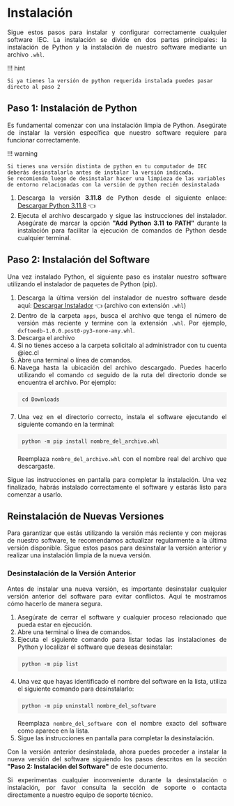 <h1>Instalación</h1>

<p style="text-align: justify;">
  Sigue estos pasos para instalar y configurar correctamente cualquier software IEC. La instalación se divide en dos partes principales: la instalación de Python y la instalación de nuestro software mediante un archivo <code>.whl</code>.
</p>

!!! hint

    Si ya tienes la versión de python requerida instalada puedes pasar directo al paso 2

<h2>Paso 1: Instalación de Python</h2>

<p style="text-align: justify;">
  Es fundamental comenzar con una instalación limpia de Python. Asegúrate de instalar la versión específica que nuestro software requiere para funcionar correctamente.
</p>

!!! warning

    Si tienes una versión distinta de python en tu computador de IEC deberás desinstalarla antes de instalar la versión indicada.
    Se recomienda luego de desinstalar hacer una limpieza de las variables de entorno relacionadas con la versión de python recién desinstalada

<ol style="text-align: justify;">
  <li>
    Descarga la versión <strong>3.11.8</strong> de Python desde el siguiente enlace:
    <a href="https://www.python.org/ftp/python/3.11.8/python-3.11.8-amd64.exe">Descargar Python 3.11.8</a> 👈
  </li>
  <li>
    Ejecuta el archivo descargado y sigue las instrucciones del instalador. Asegúrate de marcar la opción <strong>"Add Python 3.11 to PATH"</strong> durante la instalación para facilitar la ejecución de comandos de Python desde cualquier terminal.
  </li>
</ol>

<h2>Paso 2: Instalación del Software</h2>

<p style="text-align: justify;">
  Una vez instalado Python, el siguiente paso es instalar nuestro software utilizando el instalador de paquetes de Python (pip).
</p>

<ol style="text-align: justify;">
  <li>
    Descarga la última versión del instalador de nuestro software desde aquí: <a href="https://drive.google.com/drive/folders/11jUxoF3O19u1abogZqwjrhSJzv9Ax_AS?usp=sharing" target="_blank">Descargar Instalador</a> 👈 (archivo con extensión <code>.whl</code>)
  </li>
  <li>
    Dentro de la carpeta <code>apps</code>, busca el archivo que tenga el número de versión más reciente y termine con la extensión <code>.whl</code>. Por ejemplo, <code>dxftoedb-1.0.0.post0-py3-none-any.whl</code>.
  </li>
  <li>
    Descarga el archivo
  </li>
  <li>
    Si no tienes acceso a la carpeta solicitalo al administrador con tu cuenta @iec.cl
  </li>
  <li>
    Abre una terminal o línea de comandos.
  </li>
  <li>
    Navega hasta la ubicación del archivo descargado. Puedes hacerlo utilizando el comando <code>cd</code> seguido de la ruta del directorio donde se encuentra el archivo. Por ejemplo:
    <pre style="background-color: #f5f5f5; padding: 10px;"><code>cd Downloads</code></pre>
  </li>
  <li>
    Una vez en el directorio correcto, instala el software ejecutando el siguiente comando en la terminal:
    <pre style="background-color: #f5f5f5; padding: 10px;"><code>python -m pip install nombre_del_archivo.whl</code></pre>
    Reemplaza <code>nombre_del_archivo.whl</code> con el nombre real del archivo que descargaste.
  </li>
</ol>

<p style="text-align: justify;">
  Sigue las instrucciones en pantalla para completar la instalación. Una vez finalizado, habrás instalado correctamente el software y estarás listo para comenzar a usarlo.
</p>

<h2>Reinstalación de Nuevas Versiones</h2>

<p style="text-align: justify;">
  Para garantizar que estás utilizando la versión más reciente y con mejoras de nuestro software, te recomendamos actualizar regularmente a la última versión disponible. Sigue estos pasos para desinstalar la versión anterior y realizar una instalación limpia de la nueva versión.
</p>

<h3>Desinstalación de la Versión Anterior</h3>

<p style="text-align: justify;">
  Antes de instalar una nueva versión, es importante desinstalar cualquier versión anterior del software para evitar conflictos. Aquí te mostramos cómo hacerlo de manera segura.
</p>

<ol style="text-align: justify;">
  <li>Asegúrate de cerrar el software y cualquier proceso relacionado que pueda estar en ejecución.</li>
  <li>Abre una terminal o línea de comandos.</li>
  <li>Ejecuta el siguiente comando para listar todas las instalaciones de Python y localizar el software que deseas desinstalar:
    <pre style="background-color: #f5f5f5; padding: 10px;"><code>python -m pip list</code></pre>
  </li>
  <li>Una vez que hayas identificado el nombre del software en la lista, utiliza el siguiente comando para desinstalarlo:
    <pre style="background-color: #f5f5f5; padding: 10px;"><code>python -m pip uninstall nombre_del_software</code></pre>
    Reemplaza <code>nombre_del_software</code> con el nombre exacto del software como aparece en la lista.
  </li>
  <li>Sigue las instrucciones en pantalla para completar la desinstalación.</li>
</ol>

<p style="text-align: justify;">
  Con la versión anterior desinstalada, ahora puedes proceder a instalar la nueva versión del software siguiendo los pasos descritos en la sección <strong>"Paso 2: Instalación del Software"</strong> de este documento.
</p>

<p style="text-align: justify;">
  Si experimentas cualquier inconveniente durante la desinstalación o instalación, por favor consulta la sección de soporte o contacta directamente a nuestro equipo de soporte técnico.
</p>
